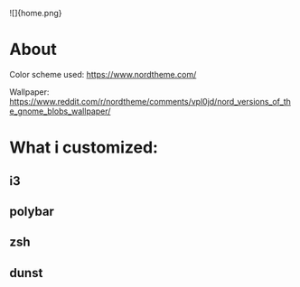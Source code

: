 ![]{home.png}

# About
Color scheme used: https://www.nordtheme.com/

Wallpaper: https://www.reddit.com/r/nordtheme/comments/vpl0jd/nord_versions_of_the_gnome_blobs_wallpaper/

# What i customized:

## i3

## polybar

## zsh

## dunst
